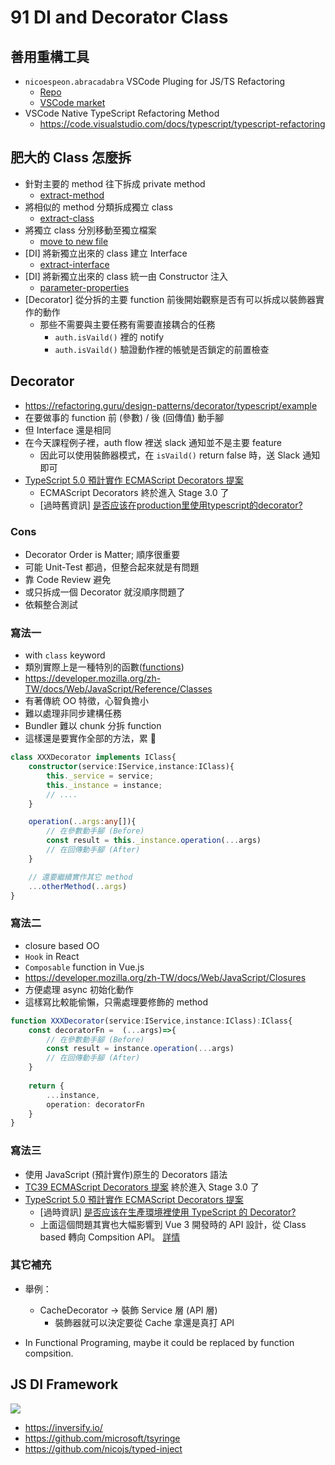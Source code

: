 91 DI and Decorator Class
===

## 善用重構工具

- `nicoespeon.abracadabra` VSCode Pluging for JS/TS Refactoring
  - [Repo](https://github.com/nicoespeon/abracadabra/blob/main/REFACTORINGS.md)
  - [VSCode market](https://marketplace.visualstudio.com/items?itemName=nicoespeon.abracadabra)
- VSCode Native TypeScript Refactoring Method
  - <https://code.visualstudio.com/docs/typescript/typescript-refactoring>

## 肥大的 Class 怎麼拆

- 針對主要的 method 往下拆成 private method
  - [extract-method](https://code.visualstudio.com/docs/editor/refactoring#_extract-method)
- 將相似的 method 分類拆成獨立 class
  - [extract-class](https://github.com/nicoespeon/abracadabra/blob/main/REFACTORINGS.md#extract-class)
- 將獨立 class 分別移動至獨立檔案
  - [move to new file](https://code.visualstudio.com/docs/typescript/typescript-refactoring#:~:text=a%20type%20alias.-,Move%20to%20new%20file,-%2D%20Move%20one%20or)
- [DI] 將新獨立出來的 class 建立 Interface
  - [extract-interface](https://github.com/nicoespeon/abracadabra/blob/main/REFACTORINGS.md#extract-interface)
- [DI] 將新獨立出來的 class 統一由 Constructor 注入
  - [parameter-properties](https://www.typescriptlang.org/docs/handbook/2/classes.html#parameter-properties)
- [Decorator] 從分拆的主要 function 前後開始觀察是否有可以拆成以裝飾器實作的動作
  - 那些不需要與主要任務有需要直接耦合的任務
    - `auth.isVaild()` 裡的 notify
    - `auth.isVaild()` 驗證動作裡的帳號是否鎖定的前置檢查

## Decorator

- <https://refactoring.guru/design-patterns/decorator/typescript/example>
- 在要做事的 function 前 (參數) / 後 (回傳值) 動手腳
- 但 Interface 還是相同
- 在今天課程例子裡，auth flow 裡送 slack 通知並不是主要 feature
  - 因此可以使用裝飾器模式，在 `isVaild()` return false 時，送 Slack 通知即可
- [TypeScript 5.0 預計實作 ECMAScript Decorators 提案](https://github.com/microsoft/TypeScript/issues/51362)
  - ECMAScript Decorators 終於進入 Stage 3.0 了
  - [過時舊資訊] [是否应该在production里使用typescript的decorator?](https://www.zhihu.com/question/404724504)

### Cons

- Decorator Order is Matter; 順序很重要
- 可能 Unit-Test 都過，但整合起來就是有問題
- 靠 Code Review 避免
- 或只拆成一個 Decorator 就沒順序問題了
- 依賴整合測試

### 寫法一

- with `class` keyword
- 類別實際上是一種特別的函數([functions](https://developer.mozilla.org/zh-TW/docs/Web/JavaScript/Reference/Functions))
- <https://developer.mozilla.org/zh-TW/docs/Web/JavaScript/Reference/Classes>
- 有著傳統 OO 特徵，心智負擔小
- 難以處理非同步建構任務
- Bundler 難以 chunk 分拆 function
- 這樣還是要實作全部的方法，累 🥲

```typescript
class XXXDecorator implements IClass{
    constructor(service:IService,instance:IClass){
        this._service = service;
        this._instance = instance;
        // ....   
    }

    operation(..args:any[]){
        // 在參數動手腳 (Before)
        const result = this._instance.operation(...args)
        // 在回傳動手腳 (After)
    }

    // 還要繼續實作其它 method
    ...otherMethod(..args)
}
```

### 寫法二

- closure based OO
- `Hook` in React
- `Composable` function in Vue.js
- <https://developer.mozilla.org/zh-TW/docs/Web/JavaScript/Closures>
- 方便處理 async 初始化動作
- 這樣寫比較能偷懶，只需處理要修飾的 method

```typescript
function XXXDecorator(service:IService,instance:IClass):IClass{
    const decoratorFn =  (...args)=>{
        // 在參數動手腳 (Before)
        const result = instance.operation(...args)
        // 在回傳動手腳 (After)
    }
    
    return {
        ...instance,
        operation: decoratorFn
    }
}
```

### 寫法三

- 使用 JavaScript (預計實作)原生的 Decorators 語法
- [TC39 ECMAScript Decorators 提案](https://github.com/tc39/proposal-decorators) 終於進入 Stage 3.0 了
- [TypeScript 5.0 預計實作 ECMAScript Decorators 提案](https://github.com/microsoft/TypeScript/issues/51362)
  - [過時資訊] [是否应该在生產環境裡使用 TypeScript 的 Decorator?](https://www.zhihu.com/question/404724504)
  - 上面這個問題其實也大幅影響到 Vue 3 開發時的 API 設計，從 Class based 轉向 Compsition API。 [詳情](https://zhuanlan.zhihu.com/p/68477600)

### 其它補充

- 舉例：
  - CacheDecorator -> 裝飾 Service 層 (API 層)
    - 裝飾器就可以決定要從 Cache 拿還是真打 API

- In Functional Programing, maybe it could be replaced by function compsition.

## JS DI Framework

![](https://i.imgur.com/xSIiMRv.png)

- <https://inversify.io/>
- <https://github.com/microsoft/tsyringe>
- <https://github.com/nicojs/typed-inject>

